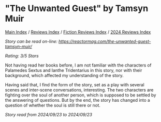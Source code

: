 # "The Unwanted Guest" by Tamsyn Muir

[Main Index](../../../README.md) / [Reviews Index](../../README.md) / [Fiction Reviews Index](../README.md) / [2024 Reviews Index](README.md)

*Story can be read on-line: <https://reactormag.com/the-unwanted-guest-tamsyn-muir/>*

*Rating: 3/5 Stars*

Not having read her books before, I am not familiar with the characters of Palamedes Sextus and Ianthe Tridentarius in this story, nor with their background, which affected my understanding of the story.

Having said that, I find the form of the story, set as a play with several scenes and inter-scene conversations, interesting. The two characters are fighting over the soul of another person, which is supposed to be settled by the answering of questions. But by the end, the story has changed into a question of whether the soul is still there or not.

*Story read from 2024/09/23 to 2024/09/23*
